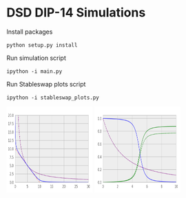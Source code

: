 # DSD DIP-14 Simulations


Install packages
```
python setup.py install
```

Run simulation script
```
ipython -i main.py
```

Run Stableswap plots script
```
ipython -i stableswap_plots.py
```

<!-- ![alt tag](./plots/stableswap_figure_1.png) -->
<!-- ![alt tag](./plots/stableswap_figure_2.png) -->

<img src="./plots/stableswap_figure_1.png" width="200" height="200">
<img src="./plots/stableswap_figure_2.png" width="200" height="200">
